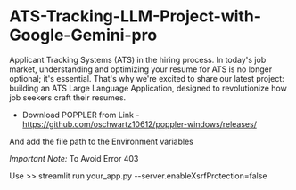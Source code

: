 # ATS-Tracking-LLM-Project-with-Google-Gemini-pro
Applicant Tracking Systems (ATS) in the hiring process. In today's job market, understanding and optimizing your resume for ATS is no longer optional; it's essential. That's why we're excited to share our latest project: building an ATS Large Language Application, designed to revolutionize how job seekers craft their resumes.

* Download POPPLER from Link  - https://github.com/oschwartz10612/poppler-windows/releases/

And add the file path to the Environment variables


*Important Note:* To Avoid Error 403


 Use >> streamlit run your_app.py --server.enableXsrfProtection=false


